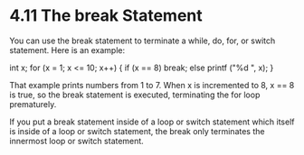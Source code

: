 # 4.11 The break Statement

You can use the break statement to terminate a while, do, for, or switch statement. Here is an example:

int x;
for (x = 1; x <= 10; x++)
  {
    if (x == 8)
      break;
    else
      printf ("%d ", x);
  }

That example prints numbers from 1 to 7. When x is incremented to 8, x == 8 is true, so the break statement is executed, terminating the for loop prematurely.

If you put a break statement inside of a loop or switch statement which itself is inside of a loop or switch statement, the break only terminates the innermost loop or switch statement. 
